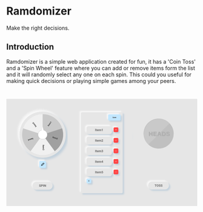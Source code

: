 # Ramdomizer
Make the right decisions.

## Introduction
Ramdomizer is a simple web application created for fun,
it has a 'Coin Toss' and a 'Spin Wheel' feature where you can add or remove items form the list and it will randomly select any one on each spin. This could you useful for making quick decisions or playing simple games among your peers.

#
![App Design](GUI/assets/images/app_design.png)